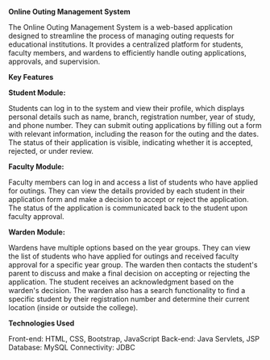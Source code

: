**Online Outing Management System**

The Online Outing Management System is a web-based application designed to streamline the process of managing outing requests for educational institutions. It provides a centralized platform for students, faculty members, and wardens to efficiently handle outing applications, approvals, and supervision.

**Key Features**

**Student Module:**

Students can log in to the system and view their profile, which displays personal details such as name, branch, registration number, year of study, and phone number. They can submit outing applications by filling out a form with relevant information, including the reason for the outing and the dates. The status of their application is visible, indicating whether it is accepted, rejected, or under review.

**Faculty Module:**

Faculty members can log in and access a list of students who have applied for outings. They can view the details provided by each student in their application form and make a decision to accept or reject the application. The status of the application is communicated back to the student upon faculty approval.

**Warden Module:**

Wardens have multiple options based on the year groups. They can view the list of students who have applied for outings and received faculty approval for a specific year group. The warden then contacts the student's parent to discuss and make a final decision on accepting or rejecting the application. The student receives an acknowledgment based on the warden's decision. The warden also has a search functionality to find a specific student by their registration number and determine their current location (inside or outside the college).

**Technologies Used**

Front-end: HTML, CSS, Bootstrap, JavaScript
Back-end: Java Servlets, JSP
Database: MySQL
Connectivity: JDBC
